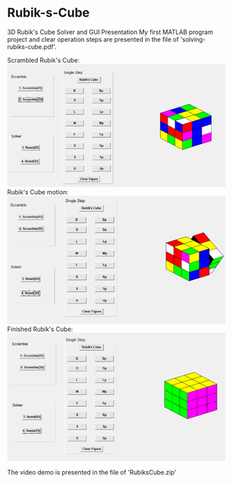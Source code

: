 # Rubik-s-Cube
3D Rubik's Cube Solver and GUI Presentation
My first MATLAB program project and clear operation steps are presented in the file of 'solving-rubiks-cube.pdf'.

Scrambled Rubik's Cube:
![Scrambled Rubik's Cube](https://github.com/EthanCDD/Rubik-s-Cube/blob/master/RubiksCube.PNG)
Rubik's Cube motion:
![Rubik's Cube motion](https://github.com/EthanCDD/Rubik-s-Cube/blob/master/RB_Motion.PNG)
Finished Rubik's Cube:
![Finished Rubik's Cube](https://github.com/EthanCDD/Rubik-s-Cube/blob/master/RB_Finish.PNG)

The video demo is presented in the file of 'RubiksCube.zip'
